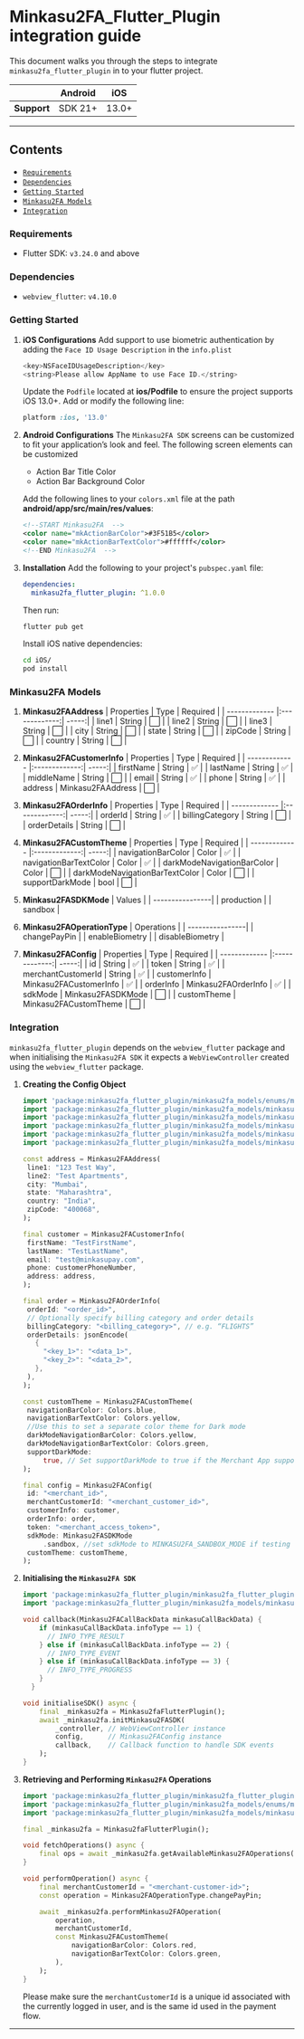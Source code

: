 
# Minkasu2FA_Flutter_Plugin integration guide

This document walks you through the steps to integrate `minkasu2fa_flutter_plugin` in to your flutter project.

|             | Android | iOS   |
|-------------|---------|-------|
| **Support** | SDK 21+ | 13.0+ |


---
## Contents

- [`Requirements`](README.md#requirements)
- [`Dependencies`](README.md#dependencies)
- [`Getting Started`](README.md#getting-started)
- [`Minkasu2FA Models`](README.md#minkasu2fa-models)
- [`Integration`](README.md#integration)

### Requirements

- Flutter SDK: `v3.24.0` and above

### Dependencies

- `webview_flutter`: `v4.10.0`

### Getting Started

1. **iOS Configurations**
   Add support to use biometric authentication by adding the `Face ID Usage Description` in the `info.plist`
   ```swift
   <key>NSFaceIDUsageDescription</key>
   <string>Please allow AppName to use Face ID.</string>
   ```

   Update the `Podfile` located at **ios/Podfile** to ensure the project supports iOS 13.0+. Add or modify the following line:
   ```ruby
   platform :ios, '13.0'
   ```

2. **Android Configurations**
    The `Minkasu2FA SDK` screens can be customized to fit your application’s look and feel. The following screen elements can be customized

   - Action Bar Title Color
   - Action Bar Background Color

   Add the following lines to your `colors.xml` file at the path **android/app/src/main/res/values**:

   ```xml
   <!--START Minkasu2FA  -->
   <color name="mkActionBarColor">#3F51B5</color>
   <color name="mkActionBarTextColor">#ffffff</color>
   <!--END Minkasu2FA  -->
   ```
3. **Installation**
   Add the following to your project's `pubspec.yaml` file:

   ```yaml
   dependencies:
     minkasu2fa_flutter_plugin: ^1.0.0
   ```
   Then run:
   ```bash
   flutter pub get
   ```
   
   Install iOS native dependencies:

   ```bash
   cd iOS/
   pod install
   ```

### Minkasu2FA Models

1. **Minkasu2FAAddress**
   | Properties | Type | Required |
   | ------------- |:-------------:| -----:|
   | line1 | String | :white_large_square: |
   | line2 | String | :white_large_square: |
   | line3 | String | :white_large_square: |
   | city | String | :white_large_square: |
   | state | String | :white_large_square: |
   | zipCode | String | :white_large_square: |
   | country | String | :white_large_square: |
2. **Minkasu2FACustomerInfo**
   | Properties | Type | Required |
   | ------------- |:-------------:| -----:|
   | firstName | String | :white_check_mark: |
   | lastName | String | :white_check_mark: |
   | middleName | String | :white_large_square: |
   | email | String | :white_check_mark: |
   | phone | String | :white_check_mark: |
   | address | Minkasu2FAAddress | :white_large_square: |

3. **Minkasu2FAOrderInfo**
   | Properties | Type | Required |
   | ------------- |:-------------:| -----:|
   | orderId | String | :white_check_mark: |
   | billingCategory | String | :white_large_square: |
   | orderDetails | String | :white_large_square: |

4. **Minkasu2FACustomTheme**
   | Properties | Type | Required |
   | ------------- |:-------------:| -----:|
   | navigationBarColor | Color | :white_check_mark: |
   | navigationBarTextColor | Color | :white_check_mark: |
   | darkModeNavigationBarColor | Color | :white_large_square: |
   | darkModeNavigationBarTextColor | Color | :white_large_square: |
   | supportDarkMode | bool | :white_large_square: |
5. **Minkasu2FASDKMode**
   | Values |
   | ----------------|
   | production |
   | sandbox |

6. **Minkasu2FAOperationType**
   | Operations |
   | ----------------|
   | changePayPin |
   | enableBiometry |
   | disableBiometry |

7. **Minkasu2FAConfig**
   | Properties | Type | Required |
   | ------------- |:-------------:| -----:|
   | id | String | :white_check_mark: |
   | token | String | :white_check_mark: |
   | merchantCustomerId | String | :white_check_mark: |
   | customerInfo | Minkasu2FACustomerInfo | :white_check_mark: |
   | orderInfo | Minkasu2FAOrderInfo | :white_check_mark: |
   | sdkMode | Minkasu2FASDKMode | :white_large_square: |
   | customTheme | Minkasu2FACustomTheme | :white_large_square: |

### Integration

`minkasu2fa_flutter_plugin` depends on the `webview_flutter` package and when initialising the `Minkasu2FA SDK` it expects a `WebViewController` created using the `webview_flutter` package.

1. **Creating the Config Object**

   ```dart
   import 'package:minkasu2fa_flutter_plugin/minkasu2fa_models/enums/minkasu2fa_sdk_mode.dart';
   import 'package:minkasu2fa_flutter_plugin/minkasu2fa_models/minkasu2fa_address.dart';
   import 'package:minkasu2fa_flutter_plugin/minkasu2fa_models/minkasu2fa_config.dart';
   import 'package:minkasu2fa_flutter_plugin/minkasu2fa_models/minkasu2fa_custom_theme.dart';
   import 'package:minkasu2fa_flutter_plugin/minkasu2fa_models/minkasu2fa_customer_info.dart';
   import 'package:minkasu2fa_flutter_plugin/minkasu2fa_models/minkasu2fa_order_info.dart';

   const address = Minkasu2FAAddress(
    line1: "123 Test Way",
    line2: "Test Apartments",
    city: "Mumbai",
    state: "Maharashtra",
    country: "India",
    zipCode: "400068",
   );

   final customer = Minkasu2FACustomerInfo(
    firstName: "TestFirstName",
    lastName: "TestLastName",
    email: "test@minkasupay.com",
    phone: customerPhoneNumber,
    address: address,
   );

   final order = Minkasu2FAOrderInfo(
    orderId: "<order_id>",
    // Optionally specify billing category and order details
    billingCategory: "<billing_category>", // e.g. “FLIGHTS”
    orderDetails: jsonEncode(
      {
        "<key_1>": "<data_1>",
        "<key_2>": "<data_2>",
      },
    ),
   );

   const customTheme = Minkasu2FACustomTheme(
    navigationBarColor: Colors.blue,
    navigationBarTextColor: Colors.yellow,
    //Use this to set a separate color theme for Dark mode
    darkModeNavigationBarColor: Colors.yellow,
    darkModeNavigationBarTextColor: Colors.green,
    supportDarkMode:
        true, // Set supportDarkMode to true if the Merchant App supports Dark Mode
   );

   final config = Minkasu2FAConfig(
    id: "<merchant_id>",
    merchantCustomerId: "<merchant_customer_id>",
    customerInfo: customer,
    orderInfo: order,
    token: "<merchant_access_token>",
    sdkMode: Minkasu2FASDKMode
        .sandbox, //set sdkMode to MINKASU2FA_SANDBOX_MODE if testing on sandbox
    customTheme: customTheme,
   );
   ```

2. **Initialising the `Minkasu2FA SDK`**

   ```dart
   import 'package:minkasu2fa_flutter_plugin/minkasu2fa_flutter_plugin.dart';
   import 'package:minkasu2fa_flutter_plugin/minkasu2fa_models/minkasu2fa_callback_data.dart';

   void callback(Minkasu2FACallBackData minkasuCallBackData) {
       if (minkasuCallBackData.infoType == 1) {
         // INFO_TYPE_RESULT
       } else if (minkasuCallBackData.infoType == 2) {
         // INFO_TYPE_EVENT
       } else if (minkasuCallBackData.infoType == 3) {
         // INFO_TYPE_PROGRESS
       }
     }

   void initialiseSDK() async {
       final _minkasu2fa = Minkasu2faFlutterPlugin();
       await _minkasu2fa.initMinkasu2FASDK(
           _controller, // WebViewController instance
           config,      // Minkasu2FAConfig instance
           callback,    // Callback function to handle SDK events
       );
   }

   ```

3. **Retrieving and Performing `Minkasu2FA` Operations**

   ```dart
   import 'package:minkasu2fa_flutter_plugin/minkasu2fa_flutter_plugin.dart';
   import 'package:minkasu2fa_flutter_plugin/minkasu2fa_models/enums/minkasu2fa_operation_type.dart';
   import 'package:minkasu2fa_flutter_plugin/minkasu2fa_models/minkasu2fa_custom_theme.dart';

   final _minkasu2fa = Minkasu2faFlutterPlugin();

   void fetchOperations() async {
       final ops = await _minkasu2fa.getAvailableMinkasu2FAOperations();
   }

   void performOperation() async {
       final merchantCustomerId = "<merchant-customer-id>";
       const operation = Minkasu2FAOperationType.changePayPin;

       await _minkasu2fa.performMinkasu2FAOperation(
           operation,
           merchantCustomerId,
           const Minkasu2FACustomTheme(
               navigationBarColor: Colors.red,
               navigationBarTextColor: Colors.green,
           ),
       );
   }
   ```

   Please make sure the `merchantCustomerId` is a unique id associated with the currently logged in user, and is the same id used in the payment flow.

---
